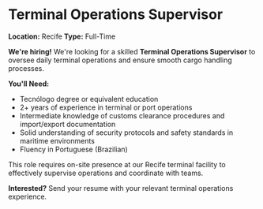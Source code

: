 # Terminal Operations Supervisor

**Location:** Recife
**Type:** Full-Time

**We're hiring!** We're looking for a skilled **Terminal Operations Supervisor** to oversee daily terminal operations and ensure smooth cargo handling processes.

**You'll Need:**
- Tecnólogo degree or equivalent education
- 2+ years of experience in terminal or port operations
- Intermediate knowledge of customs clearance procedures and import/export documentation
- Solid understanding of security protocols and safety standards in maritime environments
- Fluency in Portuguese (Brazilian)

This role requires on-site presence at our Recife terminal facility to effectively supervise operations and coordinate with teams.

**Interested?** Send your resume with your relevant terminal operations experience.